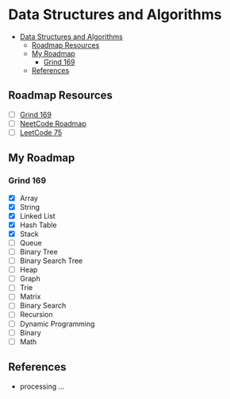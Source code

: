 # Data Structures and Algorithms
- [Data Structures and Algorithms](#data-structures-and-algorithms)
  - [Roadmap Resources](#roadmap-resources)
  - [My Roadmap](#my-roadmap)
    - [Grind 169](#grind-169)
  - [References](#references)

## Roadmap Resources
- [ ] [Grind 169](https://link-url-here.org)
- [ ] [NeetCode Roadmap](https://www.techinterviewhandbook.org/grind75?weeks=28&hours=6)
- [ ] [LeetCode 75](https://leetcode.com/studyplan/leetcode-75/)

## My Roadmap
### Grind 169
- [x] Array
- [x] String
- [x] Linked List
- [x] Hash Table
- [x] Stack
- [ ] Queue
- [ ] Binary Tree
- [ ] Binary Search Tree
- [ ] Heap
- [ ] Graph
- [ ] Trie
- [ ] Matrix
- [ ] Binary Search
- [ ] Recursion
- [ ] Dynamic Programming
- [ ] Binary
- [ ] Math

## References
- processing ...